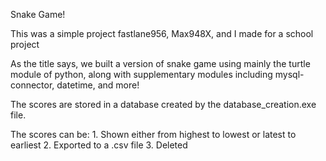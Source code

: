 Snake Game!

This was a simple project fastlane956, Max948X, and I made for a school project

As the title says, we built a version of snake game using mainly the turtle module of python, along with supplementary modules including mysql-connector, datetime, and more!

The scores are stored in a database created by the database_creation.exe file.

The scores can be:
                    1. Shown either from highest to lowest or latest to earliest
                    2. Exported to a .csv file
                    3. Deleted


